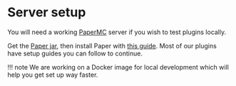 # Server setup

You will need a working [PaperMC](https://papermc.io) server if you wish to test plugins locally.

Get the [Paper jar](https://papermc.io/downloads), then install Paper with [this guide](https://paper.readthedocs.io/en/latest/server/getting-started.html). Most of our plugins have setup guides you can follow to continue.


!!! note
    We are working on a Docker image for local development which will help you get set up way faster.
